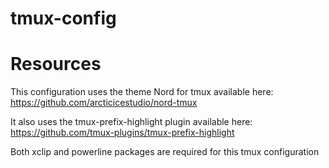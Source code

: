 # tmux-config

# Resources
This configuration uses the theme  Nord for tmux available here:
https://github.com/arcticicestudio/nord-tmux

It also uses the tmux-prefix-highlight plugin available here:
https://github.com/tmux-plugins/tmux-prefix-highlight

Both xclip and powerline packages are required for this tmux configuration
